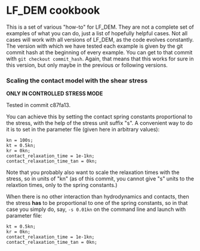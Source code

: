 # LF_DEM cookbook

This is a set of various "how-to" for LF_DEM. They are not a complete set of examples of what you can do,
just a list of hopefully helpful cases. Not all cases will work with all versions of LF_DEM, as the code evolves constantly.
The version with which we have tested each example is given by the git commit hash at the beginning of every example. You can get to that commit with `git checkout commit_hash`.
Again, that means that this works for sure in this version, but only maybe in the previous or following versions.


### Scaling the contact model with the shear stress

**ONLY IN CONTROLLED STRESS MODE**

Tested in commit c87fa13.

You can achieve this by setting the contact spring constants proportional to the stress, with the help of the stress unit suffix "s". A convenient way to do it is to set in the parameter file (given here in arbitrary values):
```
kn = 100s;
kt = 0.5kn;
kr = 0kn;
contact_relaxation_time = 1e-1kn;
contact_relaxation_time_tan = 0kn;
```
Note that you probably also want to scale the relaxation times with the stress, so in units of "kn" (as of this commit, you cannot give "s" units to the relaxtion times, only to the spring constants.)

When there is no other interaction than hydrodynamics and contacts, then the stress **has** to be proportional to one of the spring constants, so in that case you simply do, say, `-s 0.01kn` on the command line and launch with parameter file:
```
kt = 0.5kn;
kr = 0kn;
contact_relaxation_time = 1e-1kn;
contact_relaxation_time_tan = 0kn;
```
